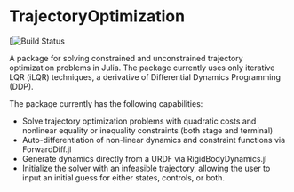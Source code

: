 # TrajectoryOptimization

[![Build Status](https://travis-ci.org/RoboticExplorationLab/TrajectoryOptimization.jl.svg?branch=master)

A package for solving constrained and unconstrained trajectory optimization problems in Julia. The package currently uses only iterative LQR (iLQR) techniques, a derivative of Differential Dynamics Programming (DDP).

The package currently has the following capabilities:
* Solve trajectory optimization problems with quadratic costs and nonlinear equality or inequality constraints (both stage and terminal)
* Auto-differentiation of non-linear dynamics and constraint functions via ForwardDiff.jl
* Generate dynamics directly from a URDF via RigidBodyDynamics.jl
* Initialize the solver with an infeasible trajectory, allowing the user to input an initial guess for either states, controls, or both.

